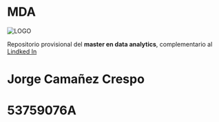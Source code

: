 # MDA

![LOGO](https://www.momapublicidad.com/wp-content/uploads/2018/05/LOGO-EDEM.jpg)

Repositorio provisional del **master en data analytics**, complementario al [Lindked In](https://www.linkedin.com/in/jorge-cama%C3%B1ez-4362a2135/)

# Jorge Camañez Crespo
# 53759076A
